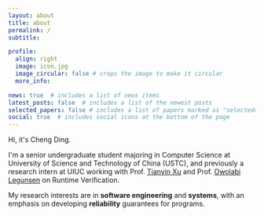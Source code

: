 ```yaml
---
layout: about
title: about
permalink: /
subtitle: 

profile:
  align: right
  image: icon.jpg
  image_circular: false # crops the image to make it circular
  more_info: 

news: true  # includes a list of news items
latest_posts: false  # includes a list of the newest posts
selected_papers: false # includes a list of papers marked as "selected={true}"
social: true  # includes social icons at the bottom of the page
---
```


Hi, it's Cheng Ding. 

I'm a senior undergraduate student majoring in Computer Science at University of Science and Technology of China (USTC), and previously a research intern at UIUC working with Prof. [Tianyin Xu](https://tianyin.github.io/) and Prof. [Owolabi Legunsen](https://www.cs.cornell.edu/~legunsen/) on Runtime Verification.

My research interests are in **software engineering** and **systems**, with an emphasis on developing **reliability** guarantees for programs.